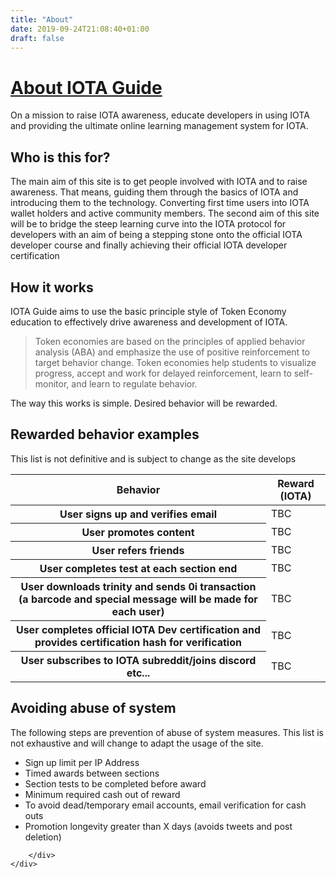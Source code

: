 ```yaml
---
title: "About"
date: 2019-09-24T21:08:40+01:00
draft: false
---
```


<div class="wrapper" id="top-wrapper">
	<div class="container pt-5 text-center">
		<div class="row pt-5">
			<div class="col">
				<h1 class="mb-3"><a href="{{< baseurl >}}/about">About IOTA Guide</a></h1>
				<p>On a mission to raise IOTA awareness, educate developers in using IOTA and providing the ultimate online learning management system for IOTA.</p>
			</div>
		</div>
	</div>
</div>

<div class="container mt-5">
		<main class="col">
			<div class="row">
				<h2 class="mb-4">Who is this for?</h2>
				<p>The main aim of this site is to get people involved with IOTA and to raise awareness. That means, guiding them through the basics of IOTA and introducing them to the technology. Converting first time users into IOTA wallet holders and active community members. The second aim of this site will be to bridge the steep learning curve into the IOTA protocol for developers with an aim of being a stepping stone onto the official IOTA developer course and finally achieving their official IOTA developer certification</p>
				<h2 class="mb-4">How it works</h2>
				<p>IOTA Guide aims to use the basic principle style of Token Economy education to effectively drive awareness and development of IOTA.</p>
				<blockquote>Token economies are based on the principles of applied behavior analysis (ABA) and emphasize the use of positive reinforcement to target behavior change. Token economies help students to visualize progress, accept and work for delayed reinforcement, learn to self-monitor, and learn to regulate behavior.</blockquote>
				<p>The way this works is simple. Desired behavior will be rewarded.</p>
				<h2 class="mb-4">Rewarded behavior examples</h2>
				<p>This list is not definitive and is subject to change as the site develops</p>
				<table class="table mb-5">
				  <thead>
				    <tr>
				      <th scope="col">Behavior</th>
				      <th scope="col">Reward (IOTA)</th>
				    </tr>
				  </thead>
				  <tbody>
				    <tr>
				      <th scope="row">User signs up and verifies email</th>
				      <td>TBC</td>
				    </tr>
				    <tr>
				      <th scope="row">User promotes content</th>
				      <td>TBC</td>
				    </tr>
				    <tr>
				      <th scope="row">User refers friends</th>
				      <td>TBC</td>
				    </tr>
				    <tr>
				      <th scope="row">User completes test at each section end</th>
				      <td>TBC</td>
				    </tr>
				    <tr>
				      <th scope="row">User downloads trinity and sends 0i transaction (a barcode and special message will be made for each user)</th>
				      <td>TBC</td>
				    </tr>
				    <tr>
				      <th scope="row">User completes official IOTA Dev certification and provides certification hash for verification</th>
				      <td>TBC</td>
				    </tr>
					<tr>
				      <th scope="row">User subscribes to IOTA subreddit/joins discord etc...</th>
				      <td>TBC</td>
				    </tr>
				  </tbody>
				</table>
				<h2 class="mb-4">Avoiding abuse of system</h2>
				<p>The following steps are prevention of abuse of system measures. This list is not exhaustive and will change to adapt the usage of the site.</p>
				<ul>
					<li>Sign up limit per IP Address</li>
					<li>Timed awards between sections</li>
					<li>Section tests to be completed before award</li>
					<li>Minimum required cash out of reward</li>
					<li>To avoid dead/temporary email accounts, email verification for cash outs</li>
					<li>Promotion longevity greater than X days (avoids tweets and post deletion)</li>
				</ul>
			</div>
		</main>
</div>

<div id="section-progress-meta" style="display: none;">
	{{< section-progress reward="500" unit="iota" section="getting-started" topic="what-is-iota" >}}
</div>

<div class="wrapper bg-light">
	<div class="container mt-5">
		<div class="row p-5 text-center">
			
		</div>
	</div>
</div>

